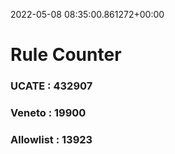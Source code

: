 2022-05-08 08:35:00.861272+00:00
# Rule Counter 
 ### UCATE : 432907

 ### Veneto : 19900

 ### Allowlist : 13923